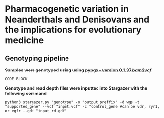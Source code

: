 # Pharmacogenetic variation in Neanderthals and Denisovans and the implications for evolutionary medicine

## Genotyping pipeline

**Samples were genotyped using using [pypgx - version 0.1.37 *bam2vcf*](https://github.com/sbslee/pypgx)**

`CODE BLOCK`

**Genotype and read depth files were inputted into Stargazer with the following command**

`python3 stargazer.py "genotype"
	-o "output_preffix"
	-d wgs
	-t "supported_gene"
	--vcf "input.vcf"
	-c "control_gene #can be vdr, ryr1, or egfr
	--gdf "input_rd.gdf"`


